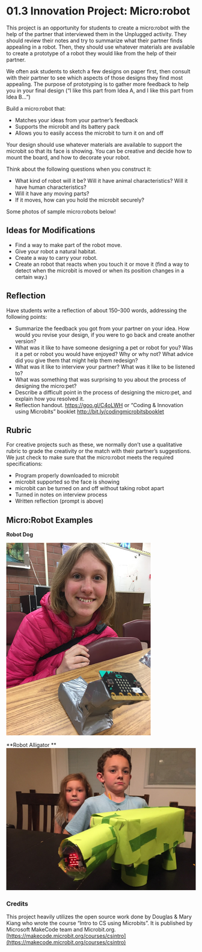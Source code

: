 # 01.3 Innovation Project: Micro:robot

This project is an opportunity for students to create a micro:robot with the help of the partner that interviewed them in the Unplugged activity. They should review their notes and try to summarize what their partner finds appealing in a robot. Then, they should use whatever materials are available to create a prototype of a robot they would like from the help of their partner.

We often ask students to sketch a few designs on paper first, then consult with their partner to see which aspects of those designs they find most appealing. The purpose of prototyping is to gather more feedback to help you in your final design (“I like this part from Idea A, and I like this part from Idea B…”)

Build a micro:robot that:

- Matches your ideas from your partner’s feedback
- Supports the microbit and its battery pack
- Allows you to easily access the microbit to turn it on and off

Your design should use whatever materials are available to support the microbit so that its face is showing. You can be creative and decide how to mount the board, and how to decorate your robot.

Think about the following questions when you construct it:
- What kind of robot will it be? Will it have animal characteristics? Will it have human characteristics?
- Will it have any moving parts?
- If it moves, how can you hold the microbit securely?

Some photos of sample micro:robots below!

## Ideas for Modifications
- Find a way to make part of the robot move.
- Give your robot a natural habitat.
- Create a way to carry your robot.
- Create an robot that reacts when you touch it or move it (find a way to detect when the microbit is moved or when its position changes in a certain way.)

## Reflection
Have students write a reflection of about 150–300 words, addressing the following points:
- Summarize the feedback you got from your partner on your idea. How would you revise your design, if you were to go back and create another version?
- What was it like to have someone designing a pet or robot for you? Was it a pet or robot you would have enjoyed? Why or why not? What advice did you give them that might help them redesign?
- What was it like to interview your partner? What was it like to be listened to?
- What was something that was surprising to you about the process of designing the micro:pet?
- Describe a difficult point in the process of designing the micro:pet, and explain how you resolved it.
- Reflection handout. https://goo.gl/C4oLWH or “Coding & Innovation using Microbits” booklet http://bit.ly/codingmicrobitsbooklet  

## Rubric
For creative projects such as these, we normally don’t use a qualitative rubric to grade the creativity or the match with their partner’s suggestions. We just check to make sure that the micro:robot meets the required specifications:
- Program properly downloaded to microbit
- microbit supported so the face is showing
- microbit can be turned on and off without taking robot apart
- Turned in notes on interview process
- Written reflection (prompt is above)

## Micro:Robot Examples
**Robot Dog**

![alt text](01robot-dog.jpg "MicroRobot dog")

**Robot Alligator **
![alt text](01robot-alligator.JPG "MicroRobot alligator")

### Credits 
This project heavily utilizes the open source work done by Douglas & Mary Kiang who wrote the course “Intro to CS using Microbits”. It is published by Microsoft MakeCode team and Microbit.org. [https://makecode.microbit.org/courses/csintro](https://makecode.microbit.org/courses/csintro)
